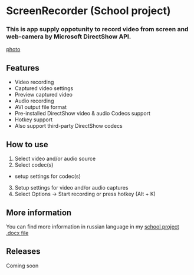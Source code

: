 # ScreenRecorder (School project) #

### This is app supply oppotunity to record video from screen and web-camera by Microsoft DirectShow API. ###

[photo](blob:https://docs.google.com/ee911d9a-3f2c-4b3a-8613-a019d6ad381b)

## Features ##
* Video recording
* Captured video settings
* Preview captured video 
* Audio recording
* AVI output file format
* Pre-installed DirectShow video & audio Codecs support
* Hotkey support
* Also support third-party DirectShow codecs

## How to use ##
1. Select video and/or audio source
2. Select codec(s)
  - setup settings for codec(s)
3. Setup settings for video and/or audio captures
4. Select Options -> Start recording or press hotkey (Alt + K)

## More information ##
You can find more information in russian language in my [school project .docx file](https://docs.google.com/document/d/1Ea2kUurAYHcAV1z9SGlqC5g4yYRGF-RuPgF1ag2xtOQ/edit?usp=drive_link)

## Releases ##
Coming soon
